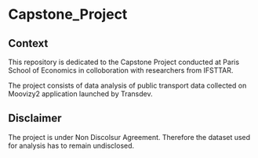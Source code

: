 # Capstone_Project


## Context
This repository is dedicated to the Capstone Project conducted at Paris School of Economics in colloboration with researchers from IFSTTAR.

The project consists of data analysis of public transport data collected on Moovizy2 application launched by Transdev.

## Disclaimer
The project is under Non Discolsur Agreement. Therefore the dataset used for analysis has to remain undisclosed.
